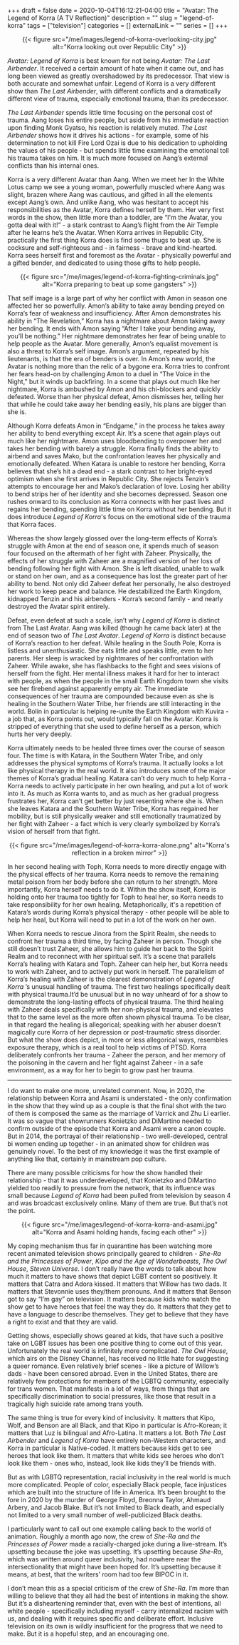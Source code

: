 +++
draft = false
date = 2020-10-04T16:12:21-04:00
title = "Avatar: The Legend of Korra (A TV Reflection)"
description = ""
slug = "legend-of-korra"
tags = ["television"]
categories = []
externalLink = ""
series = []
+++

<center>
{{< figure src="/me/images/legend-of-korra-overlooking-city.jpg" alt="Korra looking out over Republic City" >}}
</center>

_Avatar: Legend of Korra_ is best known for not being _Avatar: The Last Airbender_. It received a certain amount of hate when it came out, and has long been viewed as greatly overshadowed by its predecessor. That view is both accurate and somewhat unfair. Legend of Korra is a very different show than _The Last Airbender_, with different conflicts and a dramatically different view of trauma, especially emotional trauma, than its predecessor.

_The Last Airbender_ spends little time focusing on the personal cost of trauma. Aang loses his entire people, but aside from his immediate reaction upon finding Monk Gyatso, his reaction is relatively muted. _The Last Airbender_ shows how it drives his actions - for example, some of his determination to not kill Fire Lord Ozai is due to his dedication to upholding the values of his people - but spends little time examining the emotional toll his trauma takes on him. It is much more focused on Aang’s external conflicts than his internal ones.

Korra is a very different Avatar than Aang. When we meet her In the White Lotus camp we see a young woman, powerfully muscled where Aang was slight, brazen where Aang was cautious, and gifted in all the elements except Aang’s own. And unlike Aang, who was hesitant to accept his responsibilities as the Avatar, Korra defines herself by them. Her very first words in the show, then little more than a toddler, are “I'm the Avatar, you gotta deal with it!” - a stark contrast to Aang’s flight from the Air Temple after he learns he’s the Avatar. When Korra arrives in Republic City, practically the  first thing Korra does is find some thugs to beat up. She is cocksure and self-righteous and - in fairness - brave and kind-hearted. Korra sees herself first and foremost as the Avatar - physically powerful and a gifted bender, and dedicated to using those gifts to help people.

<center>
{{< figure src="/me/images/legend-of-korra-fighting-criminals.jpg" alt="Korra preparing to beat up some gangsters" >}}
</center>

That self image is a large part of why her conflict with Amon in season one affected her so powerfully. Amon’s ability to take away bending preyed on Korra’s fear of weakness and insufficiency. After Amon demonstrates his ability in “The Revelation,” Korra has a nightmare about Amon taking away her bending. It ends with Amon saying “After I take your bending away, you’ll be nothing.” Her nightmare demonstrates her fear of being unable to help people as the  Avatar. More generally, Amon’s equalist movement is also a threat to Korra’s self image. Amon’s argument, repeated by his lieutenants, is that the era of benders is over. In Amon’s new world, the Avatar is nothing more than the relic of a bygone era. Korra tries to confront her fears head-on by challenging Amon to a duel in “The Voice in the  Night,” but it winds up backfiring. In a scene that plays out much like her nightmare, Korra is ambushed by Amon and his chi-blockers and quickly defeated. Worse than her physical defeat, Amon dismisses her, telling her that while he could take away her bending easily, his plans are bigger than she is.

Although Korra defeats Amon in “Endgame,” in the process he takes away her ability to bend everything except Air. It’s a scene that again plays out much like her nightmare. Amon uses bloodbending to overpower her and takes her bending with barely a struggle. Korra finally finds the ability to airbend and saves Mako, but the confrontation leaves her physically and emotionally defeated. When Katara is unable to restore her bending, Korra believes that she’s hit a dead end - a stark contrast to her bright-eyed optimism when she first arrives in Republic City. She rejects Tenzin’s attempts to encourage her and Mako’s declaration of love. Losing her ability to bend strips her of her identity and she becomes depressed. Season one rushes onward to its conclusion as Korra connects with her past lives and regains her bending, spending little time on Korra without her bending. But it does introduce _Legend of Korra_'s focus on the emotional side of the trauma that Korra faces.

Whereas the show largely glossed over the long-term effects of Korra’s struggle with Amon at the end of season one, it spends much of season four focused on the aftermath of her fight with Zaheer. Physically, the effects of her struggle with Zaheer are a magnified version of her loss of bending following her fight with Amon. She is left disabled, unable to walk or stand on her own, and as a consequence has lost the greater part of her ability to bend. Not only did Zaheer defeat her personally, he also destroyed her work to keep peace and balance. He destabilized the Earth Kingdom, kidnapped Tenzin and his airbenders - Korra’s second family - and nearly destroyed the Avatar spirit entirely.

Defeat, even defeat at such a scale, isn’t why _Legend of Korra_ is distinct from The Last Avatar. Aang was killed (though he came back later) at the end of season two of _The Last Avatar_. _Legend of Korra_ is distinct because of Korra’s reaction to her defeat. While healing in the South Pole, Korra is listless and unenthusiastic. She eats little and speaks little, even to her parents. Her sleep is wracked by nightmares of her confrontation with Zaheer. While awake, she has flashbacks to the fight and sees visions of herself from the fight. Her mental illness makes it hard for her to interact with people, as when the people in the small Earth Kingdom town she visits see her firebend against apparently empty air. The immediate consequences of her trauma are compounded because even as she is healing in the  Southern Water Tribe, her friends are still interacting in the world. Bolin in particular is helping re-unite the Earth Kingdom with Kuvira - a job that, as Korra points out, would typically fall on the Avatar. Korra is stripped of everything that she used to define herself as a person, which hurts her very deeply.

Korra ultimately needs to be healed three times over the course of season four. The time is with Katara, in the Southern Water Tribe, and only addresses the physical symptoms of Korra’s trauma. It actually looks a lot like physical therapy in the real world. It also introduces some of the  major themes of Korra’s gradual healing. Katara can’t do very much to help Korra - Korra needs to actively participate in her own healing, and put a lot of work into it. As much as Korra wants to, and as much as her gradual progress frustrates her, Korra can’t get better by just resenting where she is. When she leaves Katara and the Southern Water Tribe, Korra has regained her mobility, but is still physically weaker and still emotionally traumatized by her fight with Zaheer - a fact which is very clearly symbolized by Korra’s vision of herself from that fight.

<center>
{{< figure src="/me/images/legend-of-korra-korra-alone.png" alt="Korra's reflection in a broken mirror" >}}
</center>

In her second healing with Toph, Korra needs to more directly engage with the  physical effects of her trauma. Korra needs to remove the  remaining metal poison from her body before she can return to her strength. More importantly, Korra herself needs to do it. Within the show itself, Korra is holding onto her trauma too tightly for Toph to heal her, so Korra needs to take responsibility for her own healing. Metaphorically, it's a repetition of Katara’s words during Korra’s physical therapy - other people will be able to help her heal, but Korra will need to put in a lot of the work on her own.

When Korra needs to rescue Jinora from the Spirit Realm, she needs to confront her trauma a third time, by facing Zaheer in person. Though she still doesn’t trust Zaheer, she allows him to guide her back to the Spirit Realm and to reconnect with her spiritual self. It’s a scene that parallels Korra’s healing with Katara and Toph. Zaheer can help her, but Korra needs to work with Zaheer, and to actively put work in herself. The parallelism of Korra’s healing with Zaheer is the clearest demonstration of _Legend of Korra_ ’s unusual handling of trauma. The first two healings specifically dealt with physical trauma.It’d be unusual but in no way unheard of for a show to demonstrate the  long-lasting effects of physical trauma. The third healing with Zaheer deals specifically with her non-physical trauma, and elevates that to the  same level as the  more often shown physical trauma. To be clear, in that regard the healing is allegorical; speaking with her abuser doesn’t magically cure Korra of her depression or post-traumatic stress disorder. But what the show does depict, in more or less allegorical ways, resembles exposure therapy, which is a real tool to help victims of PTSD. Korra deliberately confronts her trauma - Zaheer the person, and her memory of the poisoning in the  cavern and her fight against Zaheer - in a safe environment, as a way for her to begin to grow past her trauma.

---

I do want to make one more, unrelated comment. Now, in 2020, the relationship between Korra and Asami is understated - the only confirmation in the show that they wind up as a couple is that the final shot with the two of them is composed the same as the marriage of Varrick and Zhu Li earlier. It was so vague that showrunners Konietzko and DiMartino needed to confirm outside of the episode that Korra and Asami were a canon couple. But in 2014, the portrayal of their relationship - two well-developed, central bi women ending up together - in an animated show for children was genuinely novel. To the best of my knowledge it was the first example of anything like that, certainly in mainstream pop culture.

There are many possible criticisms for how the show handled their relationship - that it was underdeveloped, that Konietzko and DiMartino yielded too readily to pressure from the network, that its influence was small because _Legend of Korra_ had been pulled from television by season 4 and was broadcast exclusively online. Many of them are true. But that’s not the point.

<center>
{{< figure src="/me/images/legend-of-korra-korra-and-asami.jpg" alt="Korra and Asami holding hands, facing each other" >}}
</center>

My coping mechanism thus far in quarantine has been watching more recent animated television shows principally geared to children - _She-Ra and the Princesses of Power_, _Kipo and the Age of Wonderbeasts_, _The Owl House_, _Steven Universe_. I don’t really have the words to talk about how much it matters to have shows that depict LGBT content so positively. It matters that Catra and Adora kissed. It matters that Willow has two dads. It matters that Stevonnie uses they/them pronouns. And it matters that Benson got to say “I’m gay” on television. It matters because kids who watch the show get to have heroes that feel the way they do. It matters that they get to have a language to describe themselves. They get to believe that they have a right to exist and that they are valid.

Getting shows, especially shows geared at kids, that have such a positive take on LGBT issues has been one positive thing to come out of this year. Unfortunately the real world is infinitely more complicated. _The Owl House_, which airs on the Disney Channel, has received no little hate for suggesting a queer romance. Even relatively brief scenes - like a picture of Willow’s dads - have been censored abroad. Even in the United States, there are relatively few protections for members of the LGBTQ community, especially for trans women. That manifests in a lot of ways, from things that are specifically discrimination to social pressures, like those that result in a tragically high suicide rate among trans youth.

The same thing is true for every kind of inclusivity. It matters that Kipo, Wolf, and Benson are all Black, and that Kipo in particular is Afro-Korean; it matters that Luz is bilingual and Afro-Latina. It matters a lot. Both _The Last Airbender_ and _Legend of Korra_ have entirely non-Western characters, and Korra in particular is Native-coded. It matters because kids get to see heroes that look like them. It matters that white kids see heroes who don’t look like them - ones who, instead, look like kids they’ll be friends with.

But as with LGBTQ representation, racial inclusivity in the real world is much more complicated. People of color, especially Black people, face injustices which are built into the structure of life in America. It’s been brought to the fore in 2020 by the murder of George Floyd, Breonna Taylor, Ahmaud Arbery, and Jacob Blake. But it’s not limited to Black death, and especially not limited to a very small number of well-publicized Black deaths.

I particularly want to call out one example calling back to the world of animation. Roughly a month ago now, the crew of _She-Ra and the Princesses of Power_ made a racially-charged joke during a live-stream. It’s upsetting because the joke was upsetting. It’s upsetting because _She-Ra_, which was written around queer inclusivity, had nowhere near the intersectionality that might have been hoped for. It’s upsetting because it means, at best, that the writers’ room had too few BIPOC in it.

I don’t mean this as a special criticism of the crew of _She-Ra_. I’m more than willing to believe that they all had the best of intentions in making the show. But it’s a disheartening reminder that, even with the best of intentions, all white people - specifically including myself - carry internalized racism with us, and dealing with it requires specific and deliberate effort. Inclusive television on its own is wildly insufficient for the progress that we need to make. But it is a hopeful step, and an encouraging one.

